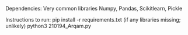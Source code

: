 Dependencies:
Very common libraries
Numpy, Pandas, Scikitlearn, Pickle

Instructions to run:
pip install -r requirements.txt (if any libraries missing; unlikely)
python3 210194_Arqam.py